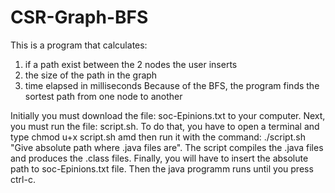 # CSR-Graph-BFS
This is a program that calculates:
1) if a path exist between the 2 nodes the user inserts
2) the size of the path in the graph
3) time elapsed in milliseconds 
Because of the BFS, the program finds the sortest path from one node to another

Initially you must download the file: soc-Epinions.txt to your computer. Next, you must run the file: script.sh. To do that, you have to open a terminal and type chmod u+x script.sh amd then run it with the command: ./script.sh "Give absolute path where .java files are". The script compiles the .java files and produces the .class files. Finally, you will have to insert the absolute path to soc-Epinions.txt file. Then the java programm runs until you press ctrl-c.
